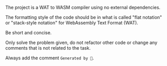 The project is a WAT to WASM compiler using no external dependencies.

The formatting style of the code should be in what is called "flat notation" or "stack-style notation" for WebAssembly Text Format (WAT).

Be short and concise.

Only solve the problem given, do not refactor other code or change any comments that is not related to the task.

Always add the comment `Generated by 🤖`.
